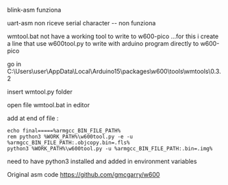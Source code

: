 blink-asm funziona

uart-asm non riceve serial character -- non funziona

wmtool.bat not have a working tool to write to w600-pico ...for this i create a line that use w600tool.py to write with arduino program directly to w600-pico

go in C:\Users\user\AppData\Local\Arduino15\packages\w600\tools\wmtools\0.3.2

insert wmtool.py folder

open file wmtool.bat in editor

add at end of file :

    echo final=====%armgcc_BIN_FILE_PATH%
    rem python3 %WORK_PATH%\w600tool.py -e -u %armgcc_BIN_FILE_PATH:.objcopy.bin=.fls%
    python3 %WORK_PATH%\w600tool.py -u %armgcc_BIN_FILE_PATH:.bin=.img%
  
need to have python3 installed and added in environment variables

Original asm code https://github.com/gmcgarry/w600
